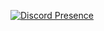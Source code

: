 [![Discord Presence](https://lanyard.cnrad.dev/api/987438060327280660)](https://discord.com/users/987438060327280660)
